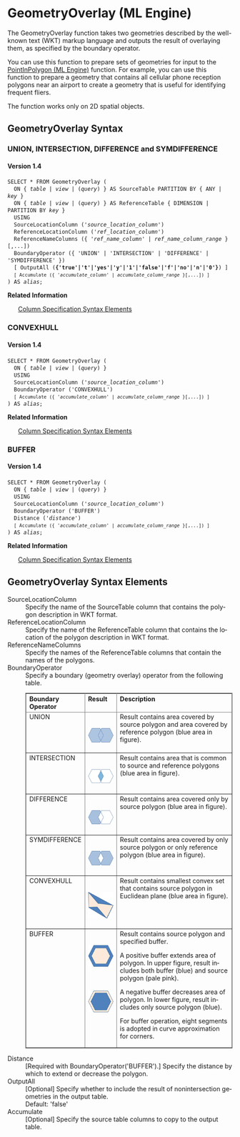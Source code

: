<html><head></head><body><div class="nested0" aria-labelledby="ariaid-title1" topicindex="1" topicid="ktq1507841046186" id="ktq1507841046186"><h1 class="title topictitle1" id="ariaid-title1">GeometryOverlay (ML Engine)</h1><div class="body conbody">
<p class="p">The GeometryOverlay function takes two geometries described by the
			well-known text (WKT) markup language and outputs the result of overlaying them, as
			specified by the boundary operator.</p>
<p class="p">You can use this function to prepare sets of geometries for input to the <a href="vfd1558453668981.md#ymo1507842459658">PointInPolygon (ML Engine)</a> function. For example, you can use this function to prepare a geometry that contains all cellular phone reception polygons near an airport to create a geometry that is useful for identifying frequent fliers.</p>
<p class="p">The function works only on 2D spatial objects.</p></div><div class="topic concept nested1" aria-labelledby="ariaid-title2" topicindex="2" topicid="unc1466004897816" xml:lang="en-us" lang="en-us" id="unc1466004897816">
<h2 class="title topictitle2" id="ariaid-title2">GeometryOverlay Syntax</h2><div class="topic reference nested2" aria-labelledby="ariaid-title3" topicindex="3" topicid="ywa1507841106941" xml:lang="en-us" lang="en-us" id="ywa1507841106941">
<h3 class="title topictitle3" id="ariaid-title3">UNION, INTERSECTION, DIFFERENCE and SYMDIFFERENCE</h3><div class="body refbody"><div class="section" id="ywa1507841106941__section_N1000E_N1000C_N10001">
<h4 class="title sectiontitle">Version <span>1.4</span></h4><pre class="pre codeblock" xml:space="preserve"><code>SELECT * FROM GeometryOverlay (
  <span>ON { <var class="keyword varname">table</var> | <var class="keyword varname">view</var> | (<var class="keyword varname">query</var>) }</span> AS SourceTable PARTITION BY { ANY | <var class="keyword varname">key</var> }
  <span>ON { <var class="keyword varname">table</var> | <var class="keyword varname">view</var> | (<var class="keyword varname">query</var>) }</span> AS ReferenceTable { DIMENSION | PARTITION BY <var class="keyword varname">key</var> }
  USING
  SourceLocationColumn ('<var class="keyword varname">source_location_column</var>')
  ReferenceLocationColumn ('<var class="keyword varname">ref_location_column</var>')
  ReferenceNameColumns ({ '<var class="keyword varname">ref_name_column</var>' | <var class="keyword varname">ref_name_column_range</var> }[,...])
  BoundaryOperator ({ 'UNION' | 'INTERSECTION' | 'DIFFERENCE' | 'SYMDIFFERENCE' })
  [ OutputAll (<span><b>{'true'|'t'|'yes'|'y'|'1'|'false'|'f'|'no'|'n'|'0'}</b></span>) ]
  <code class="ph codeph">[ Accumulate ({ '<var class="keyword varname">accumulate_column</var>' | <var class="keyword varname">accumulate_column_range</var> }[,...]) ]</code>
) AS <var class="keyword varname">alias</var>;</code></pre></div></div><div class="related-links"><div class="linklistheader"><p></p><b>Related Information</b></div>
<ul class="linklist linklist relinfo"><div class="linklistmember"><a href="ndv1557782188375.md">Column Specification Syntax Elements</a></div></ul></div></div><div class="topic reference nested2" aria-labelledby="ariaid-title4" topicindex="4" topicid="jdg1507841111498" xml:lang="en-us" lang="en-us" id="jdg1507841111498">
<h3 class="title topictitle3" id="ariaid-title4">CONVEXHULL</h3><div class="body refbody"><div class="section" id="jdg1507841111498__section_N1000E_N1000C_N10001">
<h4 class="title sectiontitle">Version <span>1.4</span></h4><pre class="pre codeblock" xml:space="preserve"><code>SELECT * FROM GeometryOverlay (
  <span>ON { <var class="keyword varname">table</var> | <var class="keyword varname">view</var> | (<var class="keyword varname">query</var>) }</span>
  USING
  SourceLocationColumn ('<var class="keyword varname">source_location_column</var>')
  BoundaryOperator ('CONVEXHULL')
  <code class="ph codeph">[ Accumulate ({ '<var class="keyword varname">accumulate_column</var>' | <var class="keyword varname">accumulate_column_range</var> }[,...]) ]</code>
) AS <var class="keyword varname">alias</var>;</code></pre></div></div><div class="related-links"><div class="linklistheader"><p></p><b>Related Information</b></div>
<ul class="linklist linklist relinfo"><div class="linklistmember"><a href="ndv1557782188375.md">Column Specification Syntax Elements</a></div></ul></div></div><div class="topic reference nested2" aria-labelledby="ariaid-title5" topicindex="5" topicid="pju1507841115813" xml:lang="en-us" lang="en-us" id="pju1507841115813">
<h3 class="title topictitle3" id="ariaid-title5">BUFFER</h3><div class="body refbody"><div class="section" id="pju1507841115813__section_N1000E_N1000C_N10001">
<h4 class="title sectiontitle">Version <span>1.4</span></h4><pre class="pre codeblock" xml:space="preserve"><code>SELECT * FROM GeometryOverlay (
  <span>ON { <var class="keyword varname">table</var> | <var class="keyword varname">view</var> | (<var class="keyword varname">query</var>) }</span>
  USING
  SourceLocationColumn ('<var class="keyword varname">source_location_column</var>')
  BoundaryOperator ('BUFFER')
  Distance ('<var class="keyword varname">distance</var>')
  <code class="ph codeph">[ Accumulate ({ '<var class="keyword varname">accumulate_column</var>' | <var class="keyword varname">accumulate_column_range</var> }[,...]) ]</code>
) AS <var class="keyword varname">alias</var>;</code></pre></div></div><div class="related-links"><div class="linklistheader"><p></p><b>Related Information</b></div>
<ul class="linklist linklist relinfo"><div class="linklistmember"><a href="ndv1557782188375.md">Column Specification Syntax Elements</a></div></ul></div></div></div><div class="topic reference nested1" aria-labelledby="ariaid-title6" topicindex="6" topicid="qug1507841137419" xml:lang="en-us" lang="en-us" id="qug1507841137419">
<h2 class="title topictitle2" id="ariaid-title6">GeometryOverlay Syntax Elements</h2><div class="body refbody"><div class="section" id="qug1507841137419__section_N10011_N1000E_N10001"><dl class="dl parml"><dt class="dt pt dlterm">SourceLocationColumn</dt><dd class="dd pd">Specify the name of the SourceTable column that contains the polygon description in WKT format.</dd><dt class="dt pt dlterm">ReferenceLocationColumn</dt><dd class="dd pd">Specify the name of the ReferenceTable column that contains the location of the polygon description in WKT format.</dd><dt class="dt pt dlterm">ReferenceNameColumns</dt><dd class="dd pd">Specify the names of the ReferenceTable columns that contain the names of the polygons.</dd><dt class="dt pt dlterm">BoundaryOperator</dt><dd class="dd pd">Specify a boundary (geometry overlay) operator from the following table.
<div class="tablenoborder"><table cellpadding="4" cellspacing="0" summary="" id="qug1507841137419__table_N10094_N1000C_N10001" class="table" frame="border" border="1" rules="all"><div class="caption"></div><colgroup span="1"><col style="width:19.35483870967742%" span="1"></col><col style="width:16.129032258064516%" span="1"></col><col style="width:64.51612903225806%" span="1"></col></colgroup><thead class="thead" style="text-align:left;"><tr class="row"><th class="entry nocellnorowborder" style="vertical-align:top;" id="d10891e362" rowspan="1" colspan="1">Boundary Operator</th><th class="entry nocellnorowborder" style="vertical-align:top;" id="d10891e364" rowspan="1" colspan="1">Result</th><th class="entry cell-norowborder" style="vertical-align:top;" id="d10891e366" rowspan="1" colspan="1">Description</th></tr></thead><tbody class="tbody"><tr class="row"><td class="entry nocellnorowborder" style="vertical-align:top;" headers="d10891e362" rowspan="1" colspan="1">UNION</td><td class="entry nocellnorowborder" style="vertical-align:top;" headers="d10891e364" rowspan="1" colspan="1"><div class="fig fignone" id="qug1507841137419__fig_svw_x4f_lw"><div class="caption"></div><br clear="none"></br><img class="image" id="qug1507841137419__image_cpl_y4f_lw" src="omu1466005953714.png" alt="UNION of overlapping polygons (Machine Learning Engine function GeometryOverlay)"></img><br clear="none"></br></div></td><td class="entry cell-norowborder" style="vertical-align:top;" headers="d10891e366" rowspan="1" colspan="1">Result contains area covered by source polygon and area covered by reference polygon (blue area in figure).</td></tr><tr class="row"><td class="entry nocellnorowborder" style="vertical-align:top;" headers="d10891e362" rowspan="1" colspan="1">INTERSECTION</td><td class="entry nocellnorowborder" style="vertical-align:top;" headers="d10891e364" rowspan="1" colspan="1"><div class="fig fignone" id="qug1507841137419__fig_ls3_z4f_lw"><div class="caption"></div><br clear="none"></br><img class="image" id="qug1507841137419__image_w5x_z4f_lw" src="hxn1466005954353.png" alt="INTERSECTION of overlapping polygons (Machine Learning Engine function GeometryOverlay)"></img><br clear="none"></br></div></td><td class="entry cell-norowborder" style="vertical-align:top;" headers="d10891e366" rowspan="1" colspan="1">Result contains area that is common to source and reference polygons (blue area in figure).</td></tr><tr class="row"><td class="entry nocellnorowborder" style="vertical-align:top;" headers="d10891e362" rowspan="1" colspan="1">DIFFERENCE</td><td class="entry nocellnorowborder" style="vertical-align:top;" headers="d10891e364" rowspan="1" colspan="1"><div class="fig fignone" id="qug1507841137419__fig_qr1_bpf_lw"><div class="caption"></div><br clear="none"></br><img class="image" id="qug1507841137419__image_vpp_bpf_lw" src="hmz1466005954893.png" alt="DIFFERENCE of overlapping polygons (Machine Learning Engine function GeometryOverlay)"></img><br clear="none"></br></div></td><td class="entry cell-norowborder" style="vertical-align:top;" headers="d10891e366" rowspan="1" colspan="1">Result contains area covered only by source polygon (blue area in figure).</td></tr><tr class="row"><td class="entry nocellnorowborder" style="vertical-align:top;" headers="d10891e362" rowspan="1" colspan="1">SYMDIFFERENCE</td><td class="entry nocellnorowborder" style="vertical-align:top;" headers="d10891e364" rowspan="1" colspan="1"><div class="fig fignone" id="qug1507841137419__fig_jjn_cpf_lw"><div class="caption"></div><br clear="none"></br><img class="image" id="qug1507841137419__image_uhn_dpf_lw" src="xza1466005955441.png" alt="SYMDIFFERENCE of overlapping polygons (Machine Learning Engine function GeometryOverlay)"></img><br clear="none"></br></div></td><td class="entry cell-norowborder" style="vertical-align:top;" headers="d10891e366" rowspan="1" colspan="1">Result contains area covered by only source polygon or only reference polygon (blue area in figure).</td></tr><tr class="row"><td class="entry nocellnorowborder" style="vertical-align:top;" headers="d10891e362" rowspan="1" colspan="1">CONVEXHULL</td><td class="entry nocellnorowborder" style="vertical-align:top;" headers="d10891e364" rowspan="1" colspan="1"><div class="fig fignone" id="qug1507841137419__fig_qdf_gpf_lw"><div class="caption"></div><br clear="none"></br><img class="image" id="qug1507841137419__image_bg5_gpf_lw" src="phn1466005956043.png" alt="CONVEXHULL of overlapping polygons (Machine Learning Engine function GeometryOverlay)"></img><br clear="none"></br></div></td><td class="entry cell-norowborder" style="vertical-align:top;" headers="d10891e366" rowspan="1" colspan="1">Result contains smallest convex set that contains source polygon in Euclidean plane (blue area in figure).</td></tr><tr class="row"><td class="entry row-nocellborder" style="vertical-align:top;" headers="d10891e362" rowspan="1" colspan="1">BUFFER</td><td class="entry row-nocellborder" style="vertical-align:top;" headers="d10891e364" rowspan="1" colspan="1"><div class="fig fignone" id="qug1507841137419__fig_ntz_kpf_lw"><div class="caption"></div><br clear="none"></br><img class="image" id="qug1507841137419__image_nhd_mpf_lw" src="kvs1466005956627.png" alt="Positive BUFFER of overlapping polygons (Machine Learning Engine function GeometryOverlay)"></img><br clear="none"></br></div><div class="p"><div class="fig fignone" id="qug1507841137419__fig_rvx_4pf_lw"><div class="caption"></div><br clear="none"></br><img class="image" id="qug1507841137419__image_wkb_qpf_lw" src="cmd1466005957163.png" alt="Negative BUFFER of overlapping polygons (Machine Learning Engine function GeometryOverlay)"></img><br clear="none"></br></div></div></td><td class="entry cellrowborder" style="vertical-align:top;" headers="d10891e366" rowspan="1" colspan="1">Result contains source polygon and specified buffer.
<p class="p">A positive buffer extends area of polygon. In upper figure, result includes both buffer (blue) and source polygon (pale pink).</p>
<p class="p">A negative buffer decreases area of polygon. In lower figure, result includes only source polygon (blue).</p>
<p class="p">For buffer operation, eight segments is adopted in curve approximation for corners.</p></td></tr></tbody></table></div></dd><dt class="dt pt dlterm">Distance</dt><dd class="dd pd">[Required with BoundaryOperator('BUFFER').] Specify the distance by which to extend or decrease the polygon.</dd><dt class="dt pt dlterm">OutputAll</dt><dd class="dd pd">[Optional] Specify whether to include the result of nonintersection geometries in the output table.</dd><dd class="dd pd ddexpand">Default: 'false'</dd><dt class="dt pt dlterm">Accumulate</dt><dd class="dd pd">[Optional] Specify the source table columns to copy to the output table.</dd></dl></div></div></div></div></body></html>
